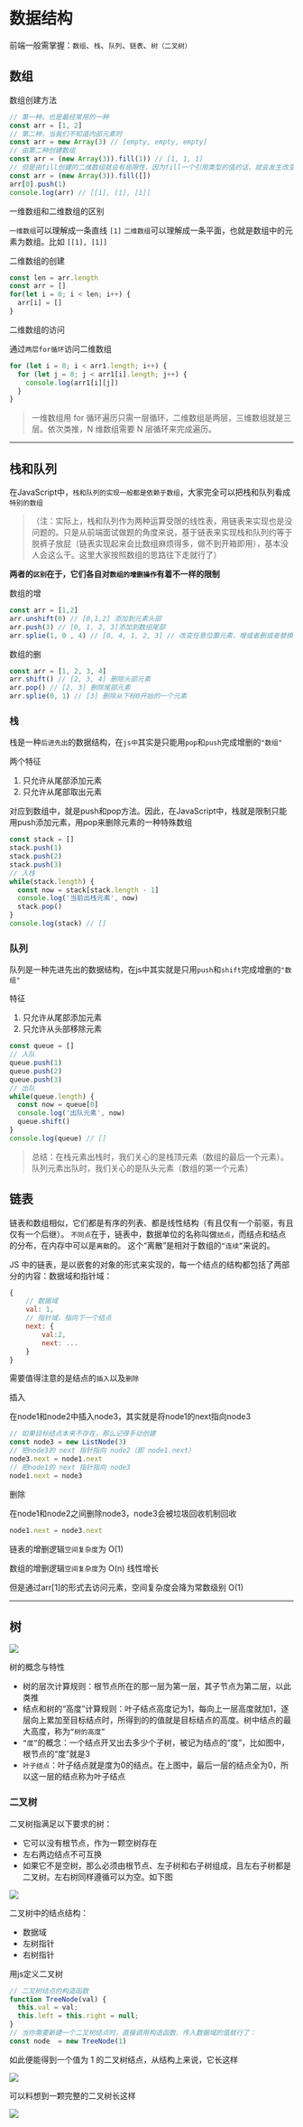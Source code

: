 # 数据结构
前端一般需掌握：`数组`、`栈`、`队列`、`链表`、`树（二叉树）`

## 数组
数组创建方法
```js
// 第一种，也是最经常用的一种
const arr = [1, 2]
// 第二种，当我们不知道内部元素时
const arr = new Array(3) // [empty, empty, empty]
// 由第二种创建数组
const arr = (new Array(3)).fill(1)) // [1, 1, 1] 
// 但是由fill创建的二维数组就会有局限性，因为fill一个引用类型的值的话，就会发生改变一个从而改变所有的情况
const arr = (new Array(3)).fill([])
arr[0].push(1)
console.log(arr) // [[1], [1], [1]]
```

一维数组和二维数组的区别

`一维数组`可以理解成一条直线 `[1]`
`二维数组`可以理解成一条平面，也就是数组中的元素为数组。比如 `[[1], [1]]`

二维数组的创建

```js
const len = arr.length
const arr = []
for(let i = 0; i < len; i++) {
  arr[i] = []
}
```

二维数组的访问

通过`两层for循环`访问二维数组
```js
for (let i = 0; i < arr1.length; i++) {
  for (let j = 0; j < arr1[i].length; j++) {
    console.log(arr1[i][j])
  }
}
```

>一维数组用 for 循环遍历只需一层循环，二维数组是两层，三维数组就是三层。依次类推，N 维数组需要 N 层循环来完成遍历。

---

## 栈和队列

在JavaScript中，`栈和队列的实现一般都是依赖于数组`，大家完全可以把栈和队列看成`特别的数组`
>（注：实际上，栈和队列作为两种运算受限的线性表，用链表来实现也是没问题的。只是从前端面试做题的角度来说，基于链表来实现栈和队列约等于脱裤子放屁（链表实现起来会比数组麻烦得多，做不到开箱即用），基本没人会这么干。这里大家按照数组的思路往下走就行了）

**两者的`区别`在于，它们各自对`数组的增删操作`有着不一样的限制**

数组的增

```js
const arr = [1,2]
arr.unshift(0) // [0,1,2] 添加到元素头部
arr.push(3) // [0, 1, 2, 3]添加到数组尾部
arr.splie(1, 0 , 4) // [0, 4, 1, 2, 3] // 改变任意位置元素，增或者删或者替换
```

数组的删

```js
const arr = [1, 2, 3, 4]
arr.shift() // [2, 3, 4] 删除头部元素
arr.pop() // [2, 3] 删除尾部元素
arr.splie(0, 1) // [3] 删除从下标0开始的一个元素

```

### 栈
栈是一种`后进先出`的数据结构，在`js中`其实是只能用`pop`和`push`完成增删的`"数组"`

两个特征
1. 只允许从尾部添加元素
2. 只允许从尾部取出元素

对应到数组中，就是push和pop方法。因此，在JavaScript中，栈就是限制只能用push添加元素，用pop来删除元素的一种特殊数组

```js
const stack = []
stack.push(1)
stack.push(2)
stack.push(3)
// 入栈
while(stack.length) {
  const now = stack[stack.length - 1]
  console.log('当前出栈元素', now)
  stack.pop()
}
console.log(stack) // []
```

### 队列
队列是一种先进先出的数据结构，在js中其实就是只用`push`和`shift`完成增删的`"数组"`

特征
1. 只允许从尾部添加元素
2. 只允许从头部移除元素

```js
const queue = []
// 入队
queue.push(1)
queue.push(2)
queue.push(3)
// 出队
while(queue.length) {
  const now = queue[0]
  console.log('出队元素', now)
  queue.shift()
}
console.log(queue) // []

```

>总结：在栈元素出栈时，我们关心的是栈顶元素（数组的最后一个元素）。队列元素出队时，我们关心的是队头元素（数组的第一个元素）

## 链表

链表和数组相似，它们都是有序的列表、都是线性结构（有且仅有一个前驱，有且仅有一个后继）。
`不同点`在于，链表中，数据单位的名称叫做`结点`，而结点和结点的分布，在内存中可以是`离散`的。
这个“离散”是相对于数组的`“连续”`来说的。

JS 中的链表，是以嵌套的对象的形式来实现的，每一个结点的结构都包括了两部分的内容：数据域和指针域：
```js
{
    // 数据域
    val: 1,
    // 指针域，指向下一个结点
    next: {
        val:2,
        next: ...
    }
}
```

需要值得注意的是结点的`插入`以及`删除`

插入

在node1和node2中插入node3，其实就是将node1的next指向node3
```js
// 如果目标结点本来不存在，那么记得手动创建
const node3 = new ListNode(3)     
// 把node3的 next 指针指向 node2（即 node1.next）
node3.next = node1.next
// 把node1的 next 指针指向 node3
node1.next = node3
```

删除 

在node1和node2之间删除node3，node3会被垃圾回收机制回收
```js
node1.next = node3.next 
```

链表的增删逻辑`空间复杂度`为 O(1)

数组的增删逻辑`空间复杂度`为 O(n) 线性增长

但是通过arr[1]的形式去访问元素，空间复杂度会降为常数级别 O(1)

---

## 树
<p>
<img src="./static/css.md/树.png" />
</p>

树的概念与特性
- 树的层次计算规则：根节点所在的那一层为第一层，其子节点为第二层，以此类推
- 结点和树的“高度”计算规则：叶子结点高度记为1，每向上一层高度就加1，逐层向上累加至目标结点时，所得到的的值就是目标结点的高度。树中结点的最大高度，称为`“树的高度”`
- `“度”`的概念：一个结点开叉出去多少个子树，被记为结点的“度”，比如图中，根节点的“度”就是3
- `叶子结点`：叶子结点就是度为0的结点。在上图中，最后一层的结点全为0，所以这一层的结点称为叶子结点

### 二叉树
二叉树指满足以下要求的树：
- 它可以没有根节点，作为一颗空树存在
- 左右两边结点不可互换
- 如果它不是空树，那么必须由根节点、左子树和右子树组成，且左右子树都是二叉树。左右树同样遵循可以为空。如下图
<p>
<img src="./static/css.md/二叉树.png" />
</p>


二叉树中的结点结构：
- 数据域
- 左树指针
- 右树指针

用js定义二叉树
```js
// 二叉树结点的构造函数
function TreeNode(val) {
  this.val = val;
  this.left = this.right = null;
}
// 当你需要新建一个二叉树结点时，直接调用构造函数、传入数据域的值就行了：
const node  = new TreeNode(1)
```
如此便能得到一个值为 1 的二叉树结点，从结构上来说，它长这样
<p>
<img src="./static/css.md/二叉树js1.png" />
</p>

可以料想到一颗完整的二叉树长这样
<p>
<img src="./static/css.md/二叉树js2.png" />
</p>
